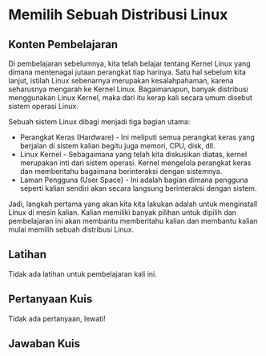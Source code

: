 # Memilih Sebuah Distribusi Linux

## Konten Pembelajaran

Di pembelajaran sebelumnya, kita telah belajar tentang Kernel Linux yang dimana mentenagai jutaan perangkat tiap harinya. Satu hal sebelum kita lanjut, istilah Linux sebenarnya merupakan kesalahpahaman, karena seharusnya mengarah ke Kernel Linux. Bagaimanapun, banyak distribusi menggunakan Linux Kernel, maka dari itu kerap kali secara umum disebut sistem operasi Linux.

Sebuah sistem Linux dibagi menjadi tiga bagian utama:

<ul>
<li>Perangkat Keras (Hardware) - Ini meliputi semua perangkat keras yang berjalan di sistem kalian begitu juga memori, CPU, disk, dll.</li>
<li>Linux Kernel - Sebagaimana yang telah kita diskusikan diatas, kernel merupakan inti dari sistem operasi. Kernel mengelola perangkat keras dan memberitahu bagaimana berinteraksi dengan sistemnya.</li>
<li>Laman Pengguna (User Space) - Ini adalah bagian dimana pengguna seperti kalian sendiri akan secara langsung berinteraksi dengan sistem.</li>
</ul>

Jadi, langkah pertama yang akan kita kita lakukan adalah untuk menginstall Linux di mesin kalian. Kalian memiliki banyak pilihan untuk dipilih dan pembelajaran ini akan membantu memberitahu kalian dan membantu kalian mulai memilih sebuah distribusi Linux.  

## Latihan

Tidak ada latihan untuk pembelajaran kali ini.

## Pertanyaan Kuis

Tidak ada pertanyaan, lewati!

## Jawaban Kuis